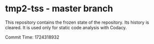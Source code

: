 # tmp2-tss - master branch

This repository contains the frozen state of the repository.
Its history is cleared. It is used only for static code
analysis with Codacy.

Commit Time: 1724318932